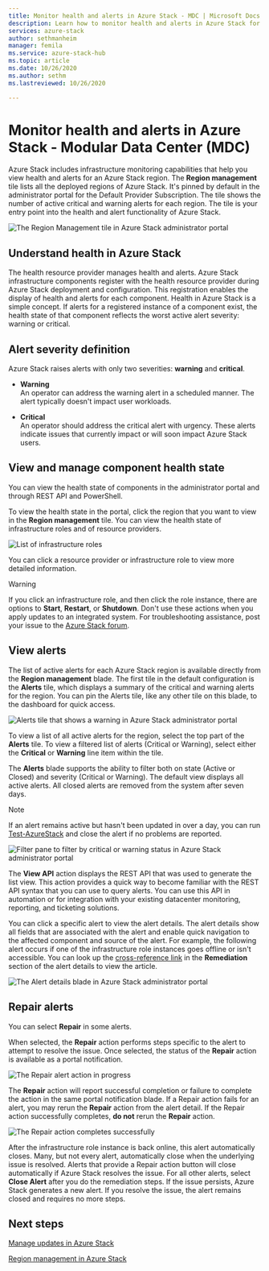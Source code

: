 ```yaml
---
title: Monitor health and alerts in Azure Stack - MDC | Microsoft Docs
description: Learn how to monitor health and alerts in Azure Stack for a Modular Data Center (MDC).
services: azure-stack
author: sethmanheim
manager: femila
ms.service: azure-stack-hub
ms.topic: article
ms.date: 10/26/2020
ms.author: sethm
ms.lastreviewed: 10/26/2020

---
```

# Monitor health and alerts in Azure Stack - Modular Data Center (MDC)

Azure Stack includes infrastructure monitoring capabilities that help you view health and alerts for an Azure Stack region. The **Region management** tile lists all the deployed regions of Azure Stack. It's pinned by default in the administrator portal for the Default Provider Subscription. The tile shows the number of active critical and warning alerts for each region. The tile is your entry point into the health and alert functionality of Azure Stack.

![The Region Management tile in Azure Stack administrator portal](media/azure-stack-monitor-health/region-management.png)

## Understand health in Azure Stack

The health resource provider manages health and alerts. Azure Stack infrastructure components register with the health resource provider during Azure Stack deployment and configuration. This registration enables the display of health and alerts for each component. Health in Azure Stack is a simple concept. If alerts for a registered instance of a component exist, the health state of that component reflects the worst active alert severity: warning or critical.

## Alert severity definition

Azure Stack raises alerts with only two severities: **warning** and **critical**.

- **Warning**  
  An operator can address the warning alert in a scheduled manner. The alert typically doesn't impact user workloads.

- **Critical**  
  An operator should address the critical alert with urgency. These alerts indicate issues that currently impact or will soon impact Azure Stack users.


## View and manage component health state

You can view the health state of components in the administrator portal and through REST API and PowerShell.

To view the health state in the portal, click the region that you want to view in the **Region management** tile. You can view the health state of infrastructure roles and of resource providers.

![List of infrastructure roles](media/azure-stack-monitor-health/roles.png)

You can click a resource provider or infrastructure role to view more detailed information.

> [!WARNING]  
> If you click an infrastructure role, and then click the role instance, there are options to **Start**, **Restart**, or **Shutdown**. Don't use these actions when you apply updates to an integrated system. <!-- TZLASDKFIXAlso, do **not** use these options in an Azure Stack Development Kit (ASDK) environment. These options are only designed for an integrated systems environment, where there's more than one role instance per infrastructure role. Restarting a role instance (especially AzS-Xrp01) in the ASDK causes system instability.--> For troubleshooting assistance, post your issue to the [Azure Stack forum](https://aka.ms/azurestackforum).
>

## View alerts

The list of active alerts for each Azure Stack region is available directly from the **Region management** blade. The first tile in the default configuration is the **Alerts** tile, which displays a summary of the critical and warning alerts for the region. You can pin the Alerts tile, like any other tile on this blade, to the dashboard for quick access.

![Alerts tile that shows a warning in Azure Stack administrator portal](media/azure-stack-monitor-health/alerts.png)

 To view a list of all active alerts for the region, select the top part of the **Alerts** tile. To view a filtered list of alerts (Critical or Warning), select either the **Critical** or **Warning** line item within the tile.

The **Alerts** blade supports the ability to filter both on state (Active or Closed) and severity (Critical or Warning). The default view displays all active alerts. All closed alerts are removed from the system after seven days.

>[!Note]
>If an alert remains active but hasn't been updated in over a day, you can run [Test-AzureStack](../../operator/azure-stack-diagnostic-test.md) and close the alert if no problems are reported.

![Filter pane to filter by critical or warning status in Azure Stack administrator portal](media/azure-stack-monitor-health/alert-view.png)

The **View API** action displays the REST API that was used to generate the list view. This action provides a quick way to become familiar with the REST API syntax that you can use to query alerts. You can use this API in automation or for integration with your existing datacenter monitoring, reporting, and ticketing solutions.

You can click a specific alert to view the alert details. The alert details show all fields that are associated with the alert and enable quick navigation to the affected component and source of the alert. For example, the following alert occurs if one of the infrastructure role instances goes offline or isn't accessible. You can look up the [cross-reference link](aks-refer-table-tzl.md) in the **Remediation** section of the alert details to view the article.

![The Alert details blade in Azure Stack administrator portal](media/azure-stack-monitor-health/alert-detail.png)

## Repair alerts

You can select **Repair** in some alerts.

When selected, the **Repair** action performs steps specific to the alert to attempt to resolve the issue. Once selected, the status of the **Repair** action is available as a portal notification.

![The Repair alert action in progress](media/azure-stack-monitor-health/repair-in-progress.png)

The **Repair** action will report successful completion or failure to complete the action in the same portal notification blade.  If a Repair action fails for an alert, you may rerun the **Repair** action from the alert detail. If the Repair action successfully completes, **do not** rerun the **Repair** action.

![The Repair action completes successfully](media/azure-stack-monitor-health/repair-completed.png)

After the infrastructure role instance is back online, this alert automatically closes. Many, but not every alert, automatically close when the underlying issue is resolved. Alerts that provide a Repair action button will close automatically if Azure Stack resolves the issue. For all other alerts, select **Close Alert** after you do the remediation steps. If the issue persists, Azure Stack generates a new alert. If you resolve the issue, the alert remains closed and requires no more steps.

## Next steps

[Manage updates in Azure Stack](../../operator/azure-stack-updates.md)

[Region management in Azure Stack](../../operator/azure-stack-region-management.md)
